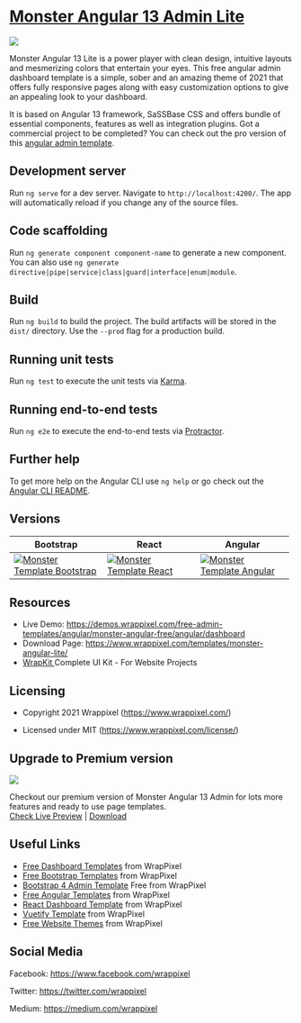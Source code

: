 <!-- # monster-admin-angular-lite 7,8,9, 10 and 11, 12 -->

<!-- Heading of Template -->
<h1>
  <a href="https://wrappixel.com/demos/angular-admin-templates/monster-angular-lite/angular/dashboard">Monster Angular 13 Admin Lite</a>
</h1>

<!-- Main image of Template -->
<a target="_blank" href="https://www.wrappixel.com/wp-content/uploads/edd/2020/04/monster-angular-lite-admin-y.jpg">
  <img src="https://www.wrappixel.com/wp-content/uploads/edd/2020/04/monster-angular-lite-admin-y.jpg" />
</a>

<!-- Description of Template -->
<p>
 Monster Angular 13 Lite is a power player with clean design, intuitive layouts and mesmerizing colors that entertain your eyes. This free angular admin dashboard template is a simple, sober and an amazing theme of 2021 that offers fully responsive pages along with easy customization options to give an appealing look to your dashboard.
</p>
<p>
    It is based on Angular 13 framework, SaSSBase CSS and offers bundle of essential components, features as well as integration plugins. Got a commercial project to be completed? You can check out the pro version of this <a href="https://www.wrappixel.com/templates/category/angular-templates/">angular  admin template</a>.
</p>

<!-- <h4><a href="https://wrappixel.com/demos/angular-admin-templates/monster-angular-lite/angular/starter">Free Version Demo Link</a></h4> -->

<!-- ## Pro Version -->

<!-- <a href="https://www.wrappixel.com/templates/monster-angular-dashboard/"><img src="https://www.wrappixel.com/wp-content/uploads/2019/01/monster-admin-angular-nw-1.jpg"/></a><br/>
<h4><a href="https://www.wrappixel.com/demos/angular-admin-templates/monster-angular/main/dashboard/dashboard1">Demo</a></h4> -->

## Development server

Run `ng serve` for a dev server. Navigate to `http://localhost:4200/`. The app will automatically reload if you change any of the source files.

## Code scaffolding

Run `ng generate component component-name` to generate a new component. You can also use `ng generate directive|pipe|service|class|guard|interface|enum|module`.

## Build

Run `ng build` to build the project. The build artifacts will be stored in the `dist/` directory. Use the `--prod` flag for a production build.

## Running unit tests

Run `ng test` to execute the unit tests via [Karma](https://karma-runner.github.io).

## Running end-to-end tests

Run `ng e2e` to execute the end-to-end tests via [Protractor](http://www.protractortest.org/).

## Further help

To get more help on the Angular CLI use `ng help` or go check out the [Angular CLI README](https://github.com/angular/angular-cli/blob/master/README.md).

<!-- Versions of Template -->
<h2><a id="user-content-versions" class="anchor" aria-hidden="true" href="#versions"></a>Versions</h2>
<table>
<thead>
<tr>
<th>Bootstrap</th>
<th>React</th>
<th>Angular</th>
</tr>
</thead>
<tbody>
<tr>
<td>
  <a href="https://www.wrappixel.com/templates/monsteradmin/" rel="nofollow" width="150px">
    <img src="https://www.wrappixel.com/wp-content/uploads/edd/2020/04/monster-bootstrap-admin-y.jpg" alt="Monster Template  Bootstrap" style="max-width:150px;">
  </a>
</td>
<td>
  <a href="https://www.wrappixel.com/templates/monster-react-admin/" rel="nofollow" width="150px">
    <img src="https://www.wrappixel.com/wp-content/uploads/edd/2020/06/monster-react-admin-template-y-20.jpg" alt="Monster Template  React" style="max-width:150px;">
  </a>
</td>
  <td>
  <a href="https://www.wrappixel.com/templates/monster-angular-dashboard/" rel="nofollow" width="150px">
    <img src="https://www.wrappixel.com/wp-content/uploads/edd/2020/04/monster-angular-admin-y.jpg" alt="Monster Template  Angular" style="max-width:150px;">
  </a>
</td>
</tr>
</tbody>
</table>

<!-- Resources of Template -->
<h2>Resources</h2>
<ul>
<li>  
  Live Demo: <a href="https://demos.wrappixel.com/free-admin-templates/angular/monster-angular-free/angular/dashboard" rel="nofollow">https://demos.wrappixel.com/free-admin-templates/angular/monster-angular-free/angular/dashboard</a>
</li>
<li>
    Download Page: <a href="https://www.wrappixel.com/templates/monster-angular-lite/" rel="nofollow">
  https://www.wrappixel.com/templates/monster-angular-lite/</a>
</li>
<li>
    <a href="https://www.wrappixel.com/templates/wrapkit/#demos" rel="nofollow">WrapKit </a>Complete UI Kit - For Website Projects
</li>
</ul>

<!-- Licensing of Template -->
<h2>Licensing</h2>
<ul>
  <li>
    <p>Copyright 2021 Wrappixel (<a href="https://www.wrappixel.com/" rel="nofollow">https://www.wrappixel.com/</a>)</p>
  </li>
  <li>
    <p>Licensed under MIT (<a href="https://www.wrappixel.com/license/">https://www.wrappixel.com/license/</a>)</p>
  </li>
</ul>


<!-- Upgrade to Premium version of Template -->
<h2>Upgrade to Premium version</h2>
<a target="_blank" href="https://www.wrappixel.com/templates/monster-angular-dashboard/">
  <img src="https://www.wrappixel.com/wp-content/uploads/edd/2020/04/monster-angular-admin-y.jpg" />
</a>
<p>
   Checkout our premium version of Monster Angular 13 Admin for lots more features and ready to use page templates.<br>
   <a href="https://demos.wrappixel.com/premium-admin-templates/angular/monster-angular/main/dashboard/dashboard1">Check Live Preview</a> | <a href="https://www.wrappixel.com/templates/monster-angular-dashboard/">Download</a>
</p>

<!-- Useful Links of Template -->
<h2>Useful Links</h2>
<ul>
<li><a href="https://www.wrappixel.com/templates/category/admin-template/">Free Dashboard Templates</a> from WrapPixel</li>
<li><a href="https://www.wrappixel.com/">Free Bootstrap Templates</a> from WrapPixel</li>
<li><a href="https://www.wrappixel.com/templates/category/bootstrap-admin-templates/">Bootstrap 4 Admin Template</a> Free from WrapPixel</li>
<li><a href="https://www.wrappixel.com/templates/category/angular-templates/">Free Angular Templates</a> from WrapPixel</li>
<li><a href="https://www.wrappixel.com/templates/category/react-templates/">React Dashboard Template</a> from WrapPixel</li>
<li><a href="https://www.wrappixel.com/templates/category/vuejs-templates/">Vuetify Template</a> from WrapPixel</li>
<li><a href="https://www.wrappixel.com/templates/category/free-templates/">Free Website Themes</a> from WrapPixel</li>
</ul>

<!-- Social Media of Wrappixel -->
<h2>Social Media</h2>
<p>Facebook: <a href="https://www.facebook.com/wrappixel">https://www.facebook.com/wrappixel</a></p>
<p>Twitter: <a href="https://twitter.com/wrappixel">https://twitter.com/wrappixel</a></p>
<p>Medium: <a href="https://medium.com/wrappixel">https://medium.com/wrappixel</a></p>


